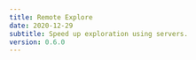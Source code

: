 ```yaml
---
title: Remote Explore
date: 2020-12-29
subtitle: Speed up exploration using servers.
version: 0.6.0
---
```

